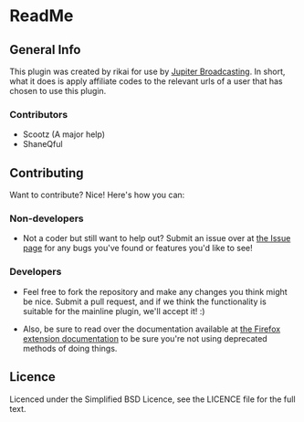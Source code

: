 ReadMe
=============

General Info
-------

This plugin was created by rikai for use by [Jupiter Broadcasting](http://www.jupiterbroadcasting.com/).
In short, what it does is apply affiliate codes to the relevant urls of a user that has chosen to use this plugin.



### Contributors
* Scootz (A major help)
* ShaneQful

Contributing
------------

Want to contribute? Nice! Here's how you can:

### Non-developers
* Not a coder but still want to help out? Submit an issue over at [the Issue page](https://github.com/rikai/JBAR-Firefox/issues) for any bugs you've found or features you'd like to see!

### Developers

* Feel free to fork the repository and make any changes you think might be nice. Submit a pull request, and if we think the functionality is suitable for the mainline plugin, we'll accept it! :)

* Also, be sure to read over the documentation available at
[the Firefox extension documentation](https://developer.mozilla.org/en-US/docs/Extensions/Firefox) to be sure you're not using deprecated methods of doing things.


Licence
------------
Licenced under the Simplified BSD Licence, see the LICENCE file for the full text.
